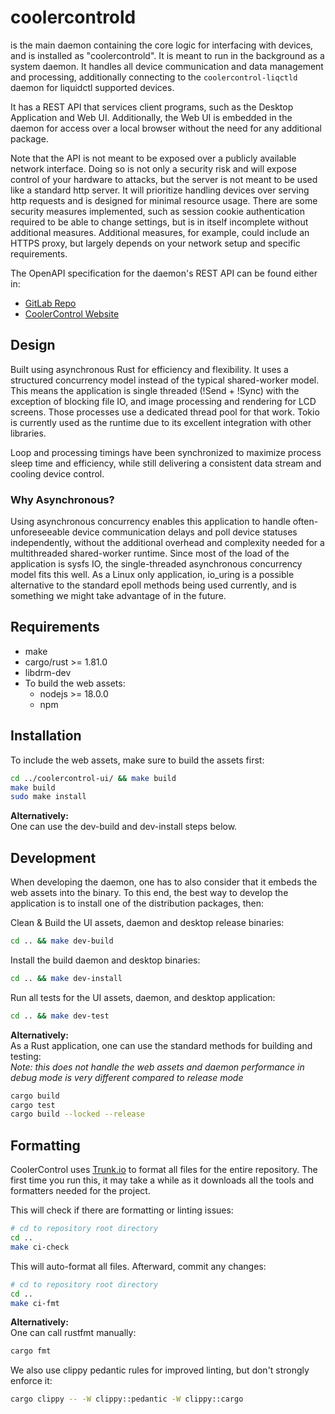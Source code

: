 # coolercontrold

is the main daemon containing the core logic for interfacing with devices, and is installed as
"coolercontrold". It is meant to run in the background as a system daemon. It handles all device
communication and data management and processing, additionally connecting to the
`coolercontrol-liqctld` daemon for liquidctl supported devices.

It has a REST API that services client programs, such as the Desktop Application and Web UI.
Additionally, the Web UI is embedded in the daemon for access over a local browser without the need
for any additional package.

Note that the API is not meant to be exposed over a publicly available network interface. Doing so
is not only a security risk and will expose control of your hardware to attacks, but the server is
not meant to be used like a standard http server. It will prioritize handling devices over serving
http requests and is designed for minimal resource usage. There are some security measures
implemented, such as session cookie authentication required to be able to change settings, but is in
itself incomplete without additional measures. Additional measures, for example, could include an
HTTPS proxy, but largely depends on your network setup and specific requirements.

The OpenAPI specification for the daemon's REST API can be found either in:

- [GitLab Repo](https://gitlab.com/coolercontrol/coolercontrol/-/blob/main/openapi/openapi.json?ref_type=heads)
- [CoolerControl Website](https://coolercontrol.org/openapi/)

## Design

Built using asynchronous Rust for efficiency and flexibility. It uses a structured concurrency model
instead of the typical shared-worker model. This means the application is single threaded (!Send +
!Sync) with the exception of blocking file IO, and image processing and rendering for LCD screens.
Those processes use a dedicated thread pool for that work. Tokio is currently used as the runtime
due to its excellent integration with other libraries.

Loop and processing timings have been synchronized to maximize process sleep time and efficiency,
while still delivering a consistent data stream and cooling device control.

### Why Asynchronous?

Using asynchronous concurrency enables this application to handle often-unforeseeable device
communication delays and poll device statuses independently, without the additional overhead and
complexity needed for a multithreaded shared-worker runtime. Since most of the load of the
application is sysfs IO, the single-threaded asynchronous concurrency model fits this well. As a
Linux only application, io_uring is a possible alternative to the standard epoll methods being used
currently, and is something we might take advantage of in the future.

## Requirements

- make
- cargo/rust >= 1.81.0
- libdrm-dev
- To build the web assets:
  - nodejs >= 18.0.0
  - npm

## Installation

To include the web assets, make sure to build the assets first:

```bash
cd ../coolercontrol-ui/ && make build
make build
sudo make install
```

**Alternatively:**  
One can use the dev-build and dev-install steps below.

## Development

When developing the daemon, one has to also consider that it embeds the web assets into the binary.
To this end, the best way to develop the application is to install one of the distribution packages,
then:

Clean & Build the UI assets, daemon and desktop release binaries:

```bash
cd .. && make dev-build
```

Install the build daemon and desktop binaries:

```bash
cd .. && make dev-install
```

Run all tests for the UI assets, daemon, and desktop application:

```bash
cd .. && make dev-test
```

**Alternatively:**  
As a Rust application, one can use the standard methods for building and testing:  
_Note: this does not handle the web assets and daemon performance in debug mode is very different
compared to release mode_

```bash
cargo build
cargo test
cargo build --locked --release
```

## Formatting

CoolerControl uses [Trunk.io](https://github.com/trunk-io) to format all files for the entire
repository. The first time you run this, it may take a while as it downloads all the tools and
formatters needed for the project.

This will check if there are formatting or linting issues:

```bash
# cd to repository root directory
cd ..
make ci-check
```

This will auto-format all files. Afterward, commit any changes:

```bash
# cd to repository root directory
cd ..
make ci-fmt
```

**Alternatively:**  
One can call rustfmt manually:

```bash
cargo fmt
```

We also use clippy pedantic rules for improved linting, but don't strongly enforce it:

```bash
cargo clippy -- -W clippy::pedantic -W clippy::cargo
```
